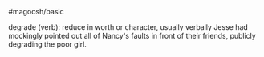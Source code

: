 #magoosh/basic

degrade (verb): reduce in worth or character, usually verbally 
Jesse had mockingly pointed out all of Nancy's faults in front of their friends, publicly degrading the poor 
girl. 
